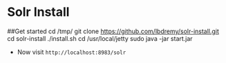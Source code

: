 # Solr Install

##Get started
    cd /tmp/
    git clone https://github.com/lbdremy/solr-install.git
    cd solr-install
    ./install.sh
    cd /usr/local/jetty
    sudo java -jar start.jar
    
 + Now visit `http://localhost:8983/solr`
